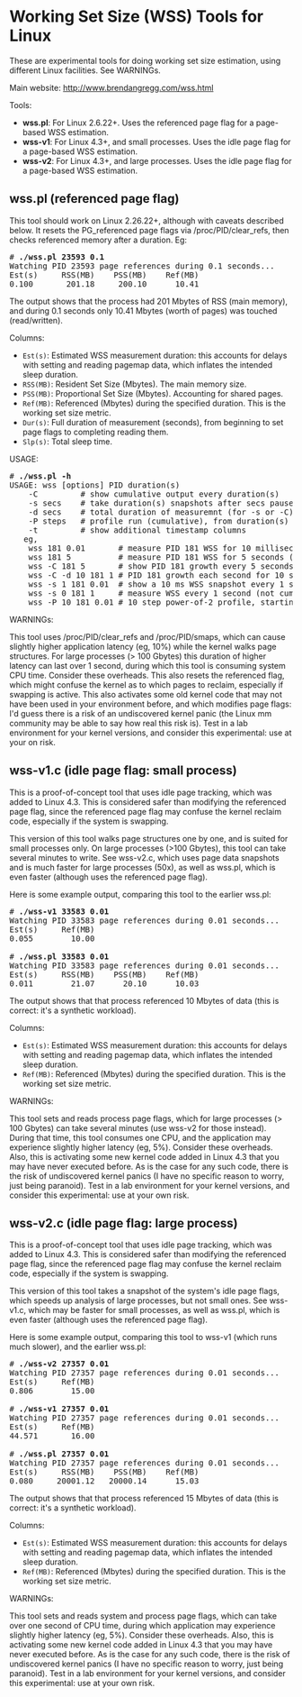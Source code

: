 # Working Set Size (WSS) Tools for Linux

These are experimental tools for doing working set size estimation, using different Linux facilities. See WARNINGs.

Main website: http://www.brendangregg.com/wss.html

Tools:

- **wss.pl**: For Linux 2.6.22+. Uses the referenced page flag for a page-based WSS estimation.
- **wss-v1**: For Linux 4.3+, and small processes. Uses the idle page flag for a page-based WSS estimation.
- **wss-v2**: For Linux 4.3+, and large processes. Uses the idle page flag for a page-based WSS estimation.

## wss.pl (referenced page flag)

This tool should work on Linux 2.26.22+, although with caveats described below. It resets the PG\_referenced page flags via /proc/PID/clear\_refs, then checks referenced memory after a duration. Eg:

<pre>
# <b>./wss.pl 23593 0.1</b>
Watching PID 23593 page references during 0.1 seconds...
Est(s)     RSS(MB)    PSS(MB)    Ref(MB)
0.100       201.18     200.10      10.41
</pre>

The output shows that the process had 201 Mbytes of RSS (main memory), and during 0.1 seconds only 10.41 Mbytes (worth of pages) was touched (read/written).

Columns:

- `Est(s)`:  Estimated WSS measurement duration: this accounts for delays with setting and reading pagemap data, which inflates the intended sleep duration.
- `RSS(MB)`: Resident Set Size (Mbytes). The main memory size.
- `PSS(MB)`: Proportional Set Size (Mbytes). Accounting for shared pages.
- `Ref(MB)`: Referenced (Mbytes) during the specified duration. This is the working set size metric.
- `Dur(s)`:  Full duration of measurement (seconds), from beginning to set page flags to completing reading them.
- `Slp(s)`:  Total sleep time.

USAGE:

<pre>
# <b>./wss.pl -h</b>
USAGE: wss [options] PID duration(s)
	-C         # show cumulative output every duration(s)
	-s secs    # take duration(s) snapshots after secs pauses
	-d secs    # total duration of measuremnt (for -s or -C)
	-P steps   # profile run (cumulative), from duration(s)
	-t         # show additional timestamp columns
   eg,
	wss 181 0.01       # measure PID 181 WSS for 10 milliseconds
	wss 181 5          # measure PID 181 WSS for 5 seconds (same overhead)
	wss -C 181 5       # show PID 181 growth every 5 seconds
	wss -C -d 10 181 1 # PID 181 growth each second for 10 seconds total
	wss -s 1 181 0.01  # show a 10 ms WSS snapshot every 1 second
	wss -s 0 181 1     # measure WSS every 1 second (not cumulative)
	wss -P 10 181 0.01 # 10 step power-of-2 profile, starting with 0.01s
</pre>

WARNINGs:

This tool uses /proc/PID/clear\_refs and /proc/PID/smaps, which can
cause slightly higher application latency (eg, 10%) while the kernel walks page
structures. For large processes (> 100 Gbytes) this duration of
higher latency can last over 1 second, during which this tool is consuming
system CPU time. Consider these overheads. This
also resets the referenced flag, which might confuse the kernel as to which
pages to reclaim, especially if swapping is active. This also activates some
old kernel code that may not have been used in your environment before, and
which modifies page flags: I'd guess there is a risk of an undiscovered
kernel panic (the Linux mm community may be able to say how real this risk
is). Test in a lab environment for your kernel versions, and consider this
experimental: use at your on risk.

## wss-v1.c (idle page flag: small process)

This is a proof-of-concept tool that uses idle page tracking, which was added to Linux 4.3. This is considered safer than modifying the referenced page flag, since the referenced page flag may confuse the kernel reclaim code, especially if the system is swapping.

This version of this tool walks page structures one by one, and is suited for small processes only. On large processes (>100 Gbytes), this tool can take several minutes to write. See wss-v2.c, which uses page data snapshots and is much faster for large processes (50x), as well as wss.pl, which is even faster (although uses the referenced page flag).

Here is some example output, comparing this tool to the earlier wss.pl:

<pre>
# <b>./wss-v1 33583 0.01</b>
Watching PID 33583 page references during 0.01 seconds...
Est(s)     Ref(MB)
0.055        10.00

# <b>./wss.pl 33583 0.01</b>
Watching PID 33583 page references during 0.01 seconds...
Est(s)     RSS(MB)    PSS(MB)    Ref(MB)
0.011        21.07      20.10      10.03
</pre>

The output shows that that process referenced 10 Mbytes of data (this is correct: it's a synthetic workload).

Columns:

- `Est(s)`:  Estimated WSS measurement duration: this accounts for delays with setting and reading pagemap data, which inflates the intended sleep duration.
- `Ref(MB)`: Referenced (Mbytes) during the specified duration. This is the working set size metric.

WARNINGs:

This tool sets and reads process page flags, which for large
processes (> 100 Gbytes) can take several minutes (use wss-v2 for those
instead). During that time, this tool consumes one CPU, and the application
may experience slightly higher latency (eg, 5%). Consider these overheads.
Also, this is activating some new kernel code added in Linux 4.3 that you
may have never executed before. As is the case for any such code, there is
the risk of undiscovered kernel panics (I have no specific reason to worry,
just being paranoid). Test in a lab environment for your kernel versions,
and consider this experimental: use at your own risk.

## wss-v2.c (idle page flag: large process)

This is a proof-of-concept tool that uses idle page tracking, which was added to Linux 4.3. This is considered safer than modifying the referenced page flag, since the referenced page flag may confuse the kernel reclaim code, especially if the system is swapping.

This version of this tool takes a snapshot of the system's idle page flags, which speeds up analysis of large processes, but not small ones. See wss-v1.c, which may be faster for small processes, as well as wss.pl, which is even faster (although uses the referenced page flag).

Here is some example output, comparing this tool to wss-v1 (which runs much slower), and the earlier wss.pl:

<pre>
# <b>./wss-v2 27357 0.01</b>
Watching PID 27357 page references during 0.01 seconds...
Est(s)     Ref(MB)
0.806        15.00

# <b>./wss-v1 27357 0.01</b>
Watching PID 27357 page references during 0.01 seconds...
Est(s)     Ref(MB)
44.571       16.00

# <b>./wss.pl 27357 0.01</b>
Watching PID 27357 page references during 0.01 seconds...
Est(s)     RSS(MB)    PSS(MB)    Ref(MB)
0.080     20001.12   20000.14      15.03
</pre>

The output shows that that process referenced 15 Mbytes of data (this is correct: it's a synthetic workload).

Columns:

- `Est(s)`:  Estimated WSS measurement duration: this accounts for delays with setting and reading pagemap data, which inflates the intended sleep duration.
- `Ref(MB)`: Referenced (Mbytes) during the specified duration. This is the working set size metric.

WARNINGs:

This tool sets and reads system and process page flags, which can
take over one second of CPU time, during which application may experience
slightly higher latency (eg, 5%). Consider these overheads. Also, this is
activating some new kernel code added in Linux 4.3 that you may have never
executed before. As is the case for any such code, there is the risk of
undiscovered kernel panics (I have no specific reason to worry, just being
paranoid). Test in a lab environment for your kernel versions, and consider
this experimental: use at your own risk.
